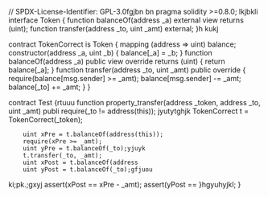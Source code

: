 


// SPDX-License-Identifier: GPL-3.0fgjbn bn
pragma solidity >=0.8.0;
lkjbkli
interface Token {
    function balanceOf(address _a) external view returns (uint);
    function transfer(address _to, uint _amt) external;
}h kukj

contract TokenCorrect is Token {
    mapping (address => uint) balance;
    constructor(address _a, uint _b) {
        balance[_a] = _b;
    }
    function balanceOf(address _a) public view override returns (uint) {
        return balance[_a];
    }
    function transfer(address _to, uint _amt) public override {
        require(balance[msg.sender] >= _amt);
        balance[msg.sender] -= _amt;
        balance[_to] += _amt;
    }
}

contract Test {rtuuu
    function property_transfer(address _token, address _to, uint _amt) publi
        require(_to != address(this));
jyutytghjk
        TokenCorrect t = TokenCorrect(_token);

        uint xPre = t.balanceOf(address(this));
        require(xPre >= _amt);
        uint yPre = t.balanceOf(_to);yjuyk
        t.transfer(_to, _amt);
        uint xPost = t.balanceOf(address
        uint yPost = t.balanceOf(_to);gfjuou
ki;pk.;gxyj
        assert(xPost == xPre - _amt);
        assert(yPost ==
    }hgyuhyjkl;
}
